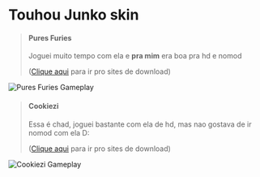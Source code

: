 # Touhou Junko skin
> #### Pures Furies
>
>  Joguei muito tempo com ela e **pra mim** era boa pra hd e nomod
>
> ([Clique aqui](https://drive.google.com/file/d/1XBOzbTvz5npk1TSwLUY05nXumC35O_Ow/view?usp=sharing) para ir pro sites de download)

![Pures Furies Gameplay](https://cdn.discordapp.com/attachments/861577628249751573/901456731010392074/screenshot653.png)

> #### Cookiezi
>
>  Essa é chad, joguei bastante com ela de hd, mas nao gostava de ir nomod com ela D:
>
> ([Clique aqui](https://drive.google.com/file/d/1qKVZMfXFYUtf-820SZege9PPwMkvUaoD/view?usp=sharing) para ir pro sites de download)

![Cookiezi Gameplay](https://cdn.discordapp.com/attachments/861577628249751573/901456735653474345/screenshot658.png)
